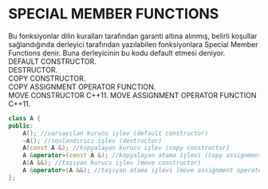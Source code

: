 # SPECIAL MEMBER FUNCTIONS
Bu fonksiyonlar dilin kuralları tarafından garanti altına alınmış, belirli koşullar sağlandığında derleyici tarafından yazılabilen fonksiyonlara
Special Member Functions denir. Buna derleyicinin bu kodu default etmesi deniyor.   
DEFAULT CONSTRUCTOR.   
DESTRUCTOR.   
COPY CONSTRUCTOR.  
COPY ASSIGNMENT OPERATOR FUNCTION.  
MOVE CONSTRUCTOR C++11.
MOVE ASSIGNMENT OPERATOR FUNCTION C++11. 
```cpp
class A {
public:
	A(); //varsayılan kurucu işlev (default constructor)
	~A(); //sonlandırıcı işlev (destructor)
	A(const A &); //kopyalayan kurucu işlev (copy constructor)
	A &operator=(const A &); //kopyalayan atama işlevi (copy assignment operator function)
	A(A &&); //taşıyan kurucu işlev (move constructor)
	A &operator=(A &&); //taşıyan atama işlevi (move assignment operator function)
};
```
